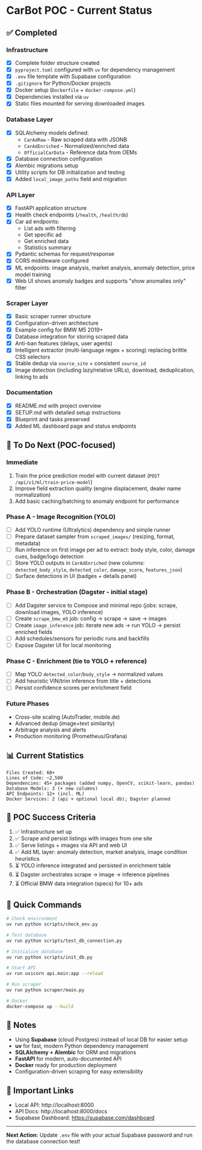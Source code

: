 # CarBot POC - Current Status

## ✅ Completed

### Infrastructure
- [x] Complete folder structure created
- [x] `pyproject.toml` configured with `uv` for dependency management
- [x] `.env` file template with Supabase configuration
- [x] `.gitignore` for Python/Docker projects
- [x] Docker setup (`Dockerfile` + `docker-compose.yml`)
- [x] Dependencies installed via `uv`
 - [x] Static files mounted for serving downloaded images

### Database Layer
- [x] SQLAlchemy models defined:
  - `CarAdRaw` - Raw scraped data with JSONB
  - `CarAdEnriched` - Normalized/enriched data
  - `OfficialCarData` - Reference data from OEMs
- [x] Database connection configuration
- [x] Alembic migrations setup
- [x] Utility scripts for DB initialization and testing
 - [x] Added `local_image_paths` field and migration

### API Layer
- [x] FastAPI application structure
- [x] Health check endpoints (`/health`, `/health/db`)
- [x] Car ad endpoints:
  - List ads with filtering
  - Get specific ad
  - Get enriched data
  - Statistics summary
- [x] Pydantic schemas for request/response
- [x] CORS middleware configured
 - [x] ML endpoints: image analysis, market analysis, anomaly detection, price model training
 - [x] Web UI shows anomaly badges and supports "show anomalies only" filter

### Scraper Layer
- [x] Basic scraper runner structure
- [x] Configuration-driven architecture
- [x] Example config for BMW M5 2019+
- [x] Database integration for storing scraped data
- [x] Anti-ban features (delays, user agents)
 - [x] Intelligent extractor (multi-language regex + scoring) replacing brittle CSS selectors
 - [x] Stable dedup via `source_site` + consistent `source_id`
 - [x] Image detection (including lazy/relative URLs), download, deduplication, linking to ads

### Documentation
- [x] README.md with project overview
- [x] SETUP.md with detailed setup instructions
- [x] Blueprint and tasks preserved
 - [x] Added ML dashboard page and status endpoints

## 🚧 To Do Next (POC-focused)

### Immediate
1. Train the price prediction model with current dataset (`POST /api/v1/ml/train-price-model`)
2. Improve field extraction quality (engine displacement, dealer name normalization)
3. Add basic caching/batching to anomaly endpoint for performance

### Phase A - Image Recognition (YOLO)
- [ ] Add YOLO runtime (Ultralytics) dependency and simple runner
- [ ] Prepare dataset sampler from `scraped_images/` (resizing, format, metadata)
- [ ] Run inference on first image per ad to extract: body style, color, damage cues, badge/logo detection
- [ ] Store YOLO outputs in `CarAdEnriched` (new columns: `detected_body_style`, `detected_color`, `damage_score`, `features_json`)
- [ ] Surface detections in UI (badges + details panel)

### Phase B - Orchestration (Dagster - initial stage)
- [ ] Add Dagster service to Compose and minimal repo (jobs: scrape, download images, YOLO inference)
- [ ] Create `scrape_bmw_m5` job: config → scrape → save → images
- [ ] Create `image_inference` job: iterate new ads → run YOLO → persist enriched fields
- [ ] Add schedules/sensors for periodic runs and backfills
- [ ] Expose Dagster UI for local monitoring

### Phase C - Enrichment (tie to YOLO + reference)
- [ ] Map YOLO `detected_color`/`body_style` → normalized values
- [ ] Add heuristic VIN/trim inference from title + detections
- [ ] Persist confidence scores per enrichment field

### Future Phases
- Cross-site scaling (AutoTrader, mobile.de)
- Advanced dedup (image+text similarity)
- Arbitrage analysis and alerts
- Production monitoring (Prometheus/Grafana)

## 📊 Current Statistics

```
Files Created: 60+
Lines of Code: ~2,500
Dependencies: 45+ packages (added numpy, OpenCV, scikit-learn, pandas)
Database Models: 3 (+ new columns)
API Endpoints: 12+ (incl. ML)
Docker Services: 2 (api + optional local db); Dagster planned
```

## 🎯 POC Success Criteria

1. ✅ Infrastructure set up
2. ✅ Scrape and persist listings with images from one site
3. ✅ Serve listings + images via API and web UI
4. ✅ Add ML layer: anomaly detection, market analysis, image condition heuristics
5. ⏳ YOLO inference integrated and persisted in enrichment table
6. ⏳ Dagster orchestrates scrape → image → inference pipelines
7. ⏳ Official BMW data integration (specs) for 10+ ads

## 🚀 Quick Commands

```bash
# Check environment
uv run python scripts/check_env.py

# Test database
uv run python scripts/test_db_connection.py

# Initialize database
uv run python scripts/init_db.py

# Start API
uv run uvicorn api.main:app --reload

# Run scraper
uv run python scraper/main.py

# Docker
docker-compose up --build
```

## 📝 Notes

- Using **Supabase** (cloud Postgres) instead of local DB for easier setup
- **uv** for fast, modern Python dependency management
- **SQLAlchemy + Alembic** for ORM and migrations
- **FastAPI** for modern, auto-documented API
- **Docker** ready for production deployment
- Configuration-driven scraping for easy extensibility

## 🔗 Important Links

- Local API: http://localhost:8000
- API Docs: http://localhost:8000/docs
- Supabase Dashboard: https://supabase.com/dashboard

---

**Next Action:** Update `.env` file with your actual Supabase password and run the database connection test!

